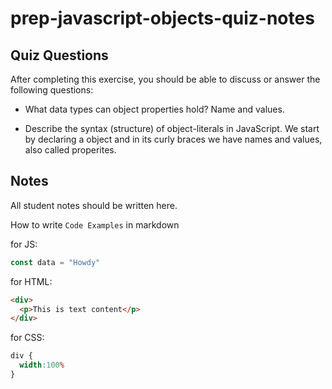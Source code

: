 # prep-javascript-objects-quiz-notes

## Quiz Questions

After completing this exercise, you should be able to discuss or answer the following questions:

- What data types can object properties hold?
  Name and values.

- Describe the syntax (structure) of object-literals in JavaScript.
  We start by declaring a object and in its curly braces we have names and values, also called properites.
## Notes

All student notes should be written here.


How to write `Code Examples` in markdown

for JS:
```javascript
const data = "Howdy"
```

for HTML:
```html
<div>
  <p>This is text content</p>
</div>
```

for CSS:
```css
div {
  width:100%
}
```
